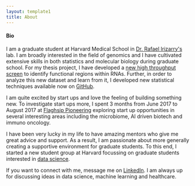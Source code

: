 ```yaml
---
layout: template1
title: About
---
```


<!-- Global site tag (gtag.js) - Google Analytics -->
<script async src="https://www.googletagmanager.com/gtag/js?id=UA-111431367-2"></script>
<script>
  window.dataLayer = window.dataLayer || [];
  function gtag(){dataLayer.push(arguments);}
  gtag('js', new Date());

  gtag('config', 'UA-111431367-2');
</script>

#### Bio

I am a graduate student at Harvard Medical School in [Dr. Rafael Irizarry's](http://rafalab.github.io) lab. I am broadly interested in the field of genomics and I have cultivated extensive skills in both statistics and molecular biology during graduate school. For my thesis project, I have developed a [new high throughput screen](https://www.biorxiv.org/content/early/2017/09/15/189654) to identify functional regions within RNAs. Further, in order to analyze this new dataset and learn from it, I developed new statistical techniques available now on [GitHub](https://github.com/cshukla/oligoGames).

I am quite excited by start ups and love the feeling of building something new. To investigate start ups more, I spent 3 months from June 2017 to August 2017 at [Flaghsip Pioneering](http://flagshippioneering.com) exploring start up opportunities in several interesting areas including the microbiome, AI driven biotech and immuno oncology. 

I have been very lucky in my life to have amazing mentors who give me great advice and support. As a result, I am passionate about more generally creating a supportive environment for graduate students. To this end, I started a new student group at Harvard focussing on graduate students interested in [data science](http://www.harvardbigdata.com).

If you want to connect with me, message me on [LinkedIn](https://www.linkedin.com/in/shuklachinmay). I am always up for discussing ideas in data science, machine learning and healthcare.